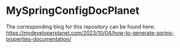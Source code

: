# MySpringConfigDocPlanet

The corresponding blog for this repository can be found here: https://mydeveloperplanet.com/2023/10/04/how-to-generate-spring-properties-documentation/

